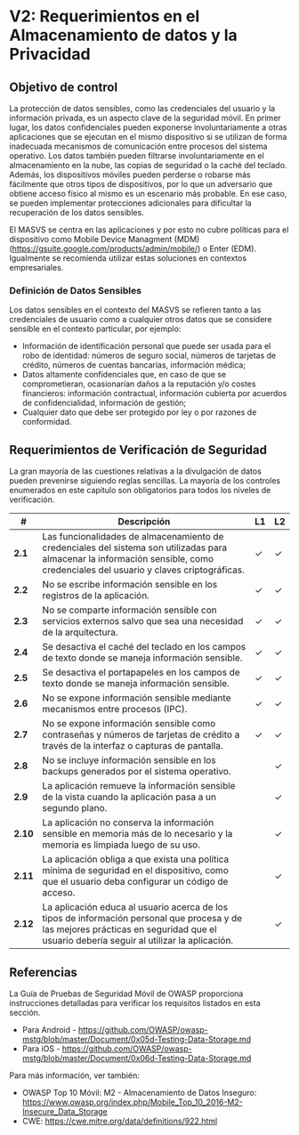 # V2: Requerimientos en el Almacenamiento de datos y la Privacidad

## Objetivo de control

La protección de datos sensibles, como las credenciales del usuario y la información privada, es un aspecto clave de la seguridad móvil. En primer lugar, los datos confidenciales pueden exponerse involuntariamente a otras aplicaciones que se ejecutan en el mismo dispositivo si se utilizan de forma inadecuada mecanismos de comunicación entre procesos del sistema operativo. Los datos también pueden filtrarse involuntariamente en el almacenamiento en la nube, las copias de seguridad o la caché del teclado. Además, los dispositivos móviles pueden perderse o robarse más fácilmente que otros tipos de dispositivos, por lo que un adversario que obtiene acceso físico al mismo es un escenario más probable. En ese caso, se pueden implementar protecciones adicionales para dificultar la recuperación de los datos sensibles.

El MASVS se centra en las aplicaciones y por esto no cubre políticas para el dispositivo como Mobile Device Managment (MDM) (https://gsuite.google.com/products/admin/mobile/​) o Enter (EDM). Igualmente se recomienda utilizar estas soluciones en contextos empresariales.

### Definición de Datos Sensibles

Los datos sensibles en el contexto del MASVS se refieren tanto a las credenciales de usuario como a cualquier otros datos que se considere sensible en el contexto particular, por ejemplo:

- Información de identificación personal que puede ser usada para el robo de identidad: números de seguro social, números de tarjetas de crédito, números de cuentas bancarias, información médica;
- Datos altamente confidenciales que, en caso de que se comprometieran, ocasionarían daños a la reputación y/o costes financieros: información contractual, información cubierta por acuerdos de confidencialidad, información de gestión;
- Cualquier dato que debe ser protegido por ley o por razones de conformidad.

## Requerimientos de Verificación de Seguridad

La gran mayoría de las cuestiones relativas a la divulgación de datos pueden prevenirse siguiendo reglas sencillas. La mayoría de los controles enumerados en este capítulo son obligatorios para todos los niveles de verificación.

| # | Descripción | L1 | L2 |
| --- | --- | --- | --- |
| **2.1** | Las funcionalidades de almacenamiento de credenciales del sistema son utilizadas para almacenar la información sensible, como credenciales del usuario y claves criptográficas. | ✓ | ✓ |
| **2.2** | No se escribe información sensible en los registros de la aplicación.​ | ✓ | ✓ |
| **2.3** | No se comparte información sensible con servicios externos salvo que sea una necesidad de la arquitectura. | ✓ | ✓ |
| **2.4** | Se desactiva el caché del teclado en los campos de texto donde se maneja información sensible. | ✓ | ✓ |
| **2.5** | ​Se desactiva el portapapeles en los campos de texto donde se maneja información sensible. | ✓ | ✓ |
| **2.6** | No se expone información sensible mediante mecanismos entre procesos (IPC).​ | ✓ | ✓ |
| **2.7** | No se expone información sensible como contraseñas y números de tarjetas de crédito a través de la interfaz o capturas de pantalla.​ | ✓ | ✓ |
| **2.8** | ​No se incluye información sensible en los backups generados por el sistema operativo. |   | ✓ |
| **2.9** | La aplicación remueve la información sensible de la vista cuando la aplicación pasa a un segundo plano.​ |  | ✓ |
| **2.10** | La aplicación no conserva la información sensible en memoria más de lo necesario y la memoria es limpiada luego de su uso. |  | ✓ |
| **2.11** | La aplicación obliga a que exista una política mínima de seguridad en el dispositivo, como que el usuario deba configurar un código de acceso. |  | ✓ |
| **2.12** | La aplicación educa al usuario acerca de los tipos de información personal que procesa y de las mejores prácticas en seguridad que el usuario debería seguir al utilizar la aplicación.​ |  | ✓ |

## Referencias

La Guía de Pruebas de Seguridad Móvil de OWASP proporciona instrucciones detalladas para verificar los requisitos listados en esta sección.

- Para Android - https://github.com/OWASP/owasp-mstg/blob/master/Document/0x05d-Testing-Data-Storage.md
- Para iOS - https://github.com/OWASP/owasp-mstg/blob/master/Document/0x06d-Testing-Data-Storage.md

Para más información, ver también:

- OWASP Top 10 Móvil: M2  - Almacenamiento de Datos Inseguro: https://www.owasp.org/index.php/Mobile_Top_10_2016-M2-Insecure_Data_Storage
- CWE: https://cwe.mitre.org/data/definitions/922.html

